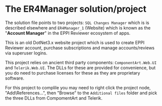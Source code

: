 # The ER4Manager solution/project

The solution file points to two projects: `SQL Changes Manager` which is is described elsewhere and `ER4Manager_1` (Website) which is known as the "**Account Manager**" in the EPPI Reviewer ecosystem of apps.

This is an old DotNet3.x website project which is used to create EPPI Reviewer account, purchase subscriptions and manage accounts/reviews via superuser logins.

This project relies on ancient third party components: `ComponentArt.Web.UI` and `Telerik.Web.UI`. The DLLs for these are provided for convenience, but you do need to purchase licenses for these as they are proprietary software.

For this project to complile you may need to right click the project node, "Add\References...", then "Browse" to the `Additional files` folder and pick the three DLLs from CompomentArt and Telerik.